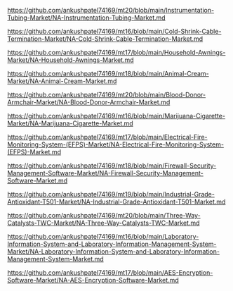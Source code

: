 <p><a href="https://github.com/ankushpatel74169/mt20/blob/main/Instrumentation-Tubing-Market/NA-Instrumentation-Tubing-Market.md">https://github.com/ankushpatel74169/mt20/blob/main/Instrumentation-Tubing-Market/NA-Instrumentation-Tubing-Market.md</a></p><p><a href="https://github.com/ankushpatel74169/mt16/blob/main/Cold-Shrink-Cable-Termination-Market/NA-Cold-Shrink-Cable-Termination-Market.md">https://github.com/ankushpatel74169/mt16/blob/main/Cold-Shrink-Cable-Termination-Market/NA-Cold-Shrink-Cable-Termination-Market.md</a></p><p><a href="https://github.com/ankushpatel74169/mt17/blob/main/Household-Awnings-Market/NA-Household-Awnings-Market.md">https://github.com/ankushpatel74169/mt17/blob/main/Household-Awnings-Market/NA-Household-Awnings-Market.md</a></p><p><a href="https://github.com/ankushpatel74169/mt18/blob/main/Animal-Cream-Market/NA-Animal-Cream-Market.md">https://github.com/ankushpatel74169/mt18/blob/main/Animal-Cream-Market/NA-Animal-Cream-Market.md</a></p><p><a href="https://github.com/ankushpatel74169/mt20/blob/main/Blood-Donor-Armchair-Market/NA-Blood-Donor-Armchair-Market.md">https://github.com/ankushpatel74169/mt20/blob/main/Blood-Donor-Armchair-Market/NA-Blood-Donor-Armchair-Market.md</a></p><p><a href="https://github.com/ankushpatel74169/mt16/blob/main/Marijuana-Cigarette-Market/NA-Marijuana-Cigarette-Market.md">https://github.com/ankushpatel74169/mt16/blob/main/Marijuana-Cigarette-Market/NA-Marijuana-Cigarette-Market.md</a></p><p><a href="https://github.com/ankushpatel74169/mt17/blob/main/Electrical-Fire-Monitoring-System-(EFPS)-Market/NA-Electrical-Fire-Monitoring-System-(EFPS)-Market.md">https://github.com/ankushpatel74169/mt17/blob/main/Electrical-Fire-Monitoring-System-(EFPS)-Market/NA-Electrical-Fire-Monitoring-System-(EFPS)-Market.md</a></p><p><a href="https://github.com/ankushpatel74169/mt18/blob/main/Firewall-Security-Management-Software-Market/NA-Firewall-Security-Management-Software-Market.md">https://github.com/ankushpatel74169/mt18/blob/main/Firewall-Security-Management-Software-Market/NA-Firewall-Security-Management-Software-Market.md</a></p><p><a href="https://github.com/ankushpatel74169/mt19/blob/main/Industrial-Grade-Antioxidant-T501-Market/NA-Industrial-Grade-Antioxidant-T501-Market.md">https://github.com/ankushpatel74169/mt19/blob/main/Industrial-Grade-Antioxidant-T501-Market/NA-Industrial-Grade-Antioxidant-T501-Market.md</a></p><p><a href="https://github.com/ankushpatel74169/mt20/blob/main/Three-Way-Catalysts-TWC-Market/NA-Three-Way-Catalysts-TWC-Market.md">https://github.com/ankushpatel74169/mt20/blob/main/Three-Way-Catalysts-TWC-Market/NA-Three-Way-Catalysts-TWC-Market.md</a></p><p><a href="https://github.com/ankushpatel74169/mt16/blob/main/Laboratory-Information-System-and-Laboratory-Information-Management-System-Market/NA-Laboratory-Information-System-and-Laboratory-Information-Management-System-Market.md">https://github.com/ankushpatel74169/mt16/blob/main/Laboratory-Information-System-and-Laboratory-Information-Management-System-Market/NA-Laboratory-Information-System-and-Laboratory-Information-Management-System-Market.md</a></p><p><a href="https://github.com/ankushpatel74169/mt17/blob/main/AES-Encryption-Software-Market/NA-AES-Encryption-Software-Market.md">https://github.com/ankushpatel74169/mt17/blob/main/AES-Encryption-Software-Market/NA-AES-Encryption-Software-Market.md</a></p>
